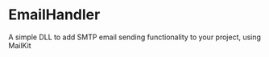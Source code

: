 # EmailHandler
 A simple DLL to add SMTP email sending functionality to your project, using MailKit
